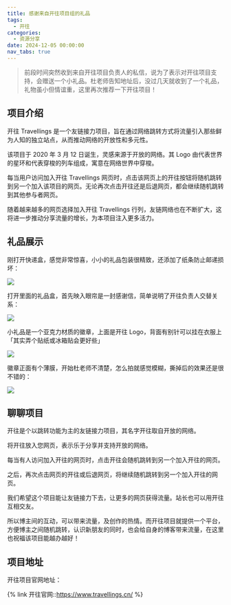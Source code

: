 ```yaml
---
title: 感谢来自开往项目组的礼品
tags:
  - 开往
categories:
  - 资源分享
date: 2024-12-05 00:00:00
nav_tabs: true
---
```


> 前段时间突然收到来自开往项目负责人的私信，说为了表示对开往项目支持，会赠送一个小礼品。杜老师告知地址后，没过几天就收到了一个礼品，礼物虽小但情谊重，这里再次推荐一下开往项目！

<!-- more -->

## 项目介绍

开往 Travellings 是一个友链接力项目，旨在通过网络跳转方式将流量引入那些鲜为人知的独立站点，从而推动网络的开放性和多元性。

该项目于 2020 年 3 月 12 日诞生，灵感来源于开放的网络。其 Logo 由代表世界的星环和代表穿梭的列车组成，寓意在网络世界中穿梭。

每当用户访问加入开往 Travellings 网页时，点击该网页上的开往按钮将随机跳转到另一个加入该项目的网页。无论再次点击开往还是后退网页，都会继续随机跳转到其他参与者网页。

随着越来越多的网页选择加入开往 Travellings 行列，友链网络也在不断扩大，这将进一步推动分享流量的增长，为本项目注入更多活力。

## 礼品展示

刚打开快递盒，感觉非常惊喜，小小的礼品包装很精致，还添加了纸条防止邮递损坏：

![](https://cdn.dusays.com/2024/12/775-1.jpg)

打开里面的礼品盒，首先映入眼帘是一封感谢信，简单说明了开往负责人交替关系：

![](https://cdn.dusays.com/2024/12/775-2.jpg)

小礼品是一个亚克力材质的徽章，上面是开往 Logo，背面有别针可以挂在衣服上「其实弄个贴纸或冰箱贴会更好些」

![](https://cdn.dusays.com/2024/12/775-3.jpg)

徽章正面有个薄膜，开始杜老师不清楚，怎么拍就感觉模糊，撕掉后的效果还是很不错的：

![](https://cdn.dusays.com/2024/12/775-4.jpg)

## 聊聊项目

开往是个以跳转功能为主的友链接力项目，其名字开往取自开放的网络。

将开往放入您网页，表示乐于分享并支持开放的网络。

每当有人访问加入开往的网页时，点击开往会随机跳转到另一个加入开往的网页。

之后，再次点击网页的开往或后退网页，将继续随机跳转到另一个加入开往的网页。

我们希望这个项目能让友链接力下去，让更多的网页获得流量。站长也可以用开往互相交友。

所以博主间的互动，可以带来流量，及创作的热情。而开往项目就提供一个平台，方便博主之间随机跳转，认识新朋友的同时，也会给自身的博客带来流量，在这里也祝福该项目能越办越好！

## 项目地址

开往项目官网地址：

{% link 开往官网::https://www.travellings.cn/ %}